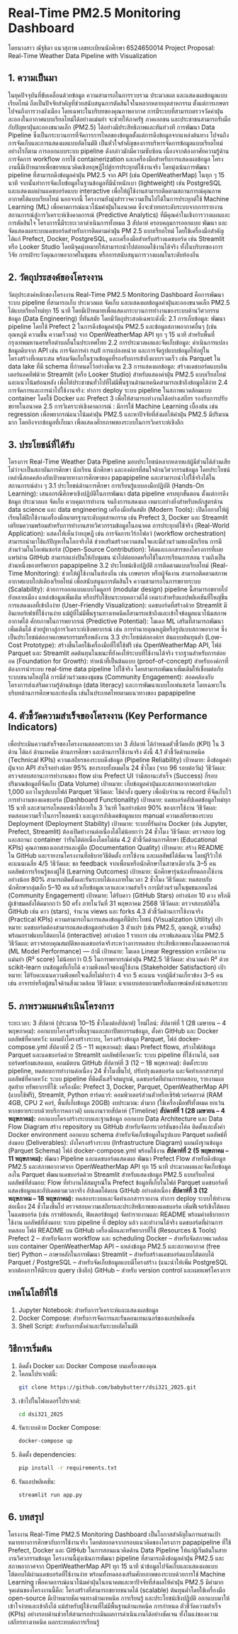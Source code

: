 # Real-Time PM2.5 Monitoring Dashboard
โดยนางสาว ณัฐธิดา แนวสุภาพ เลขทะเบียนนักศึกษา 6524650014
Project Proposal: Real-Time Weather Data Pipeline with Visualization
## 1. ความเป็นมา ##
 ในยุคปัจจุบันที่ขับเคลื่อนด้วยข้อมูล ความสามารถในการรวบรวม ประมวลผล และแสดงผลข้อมูลแบบเรียลไทม์ ถือเป็นปัจจัยสำคัญที่ช่วยสนับสนุนการตัดสินใจในหลากหลายอุตสาหกรรม ตั้งแต่การเกษตรไปจนถึงการวางผังเมือง โดยเฉพาะในบริบทของคุณภาพอากาศ การมีระบบที่สามารถตรวจวัดค่าฝุ่นละอองในอากาศแบบเรียลไทม์ได้อย่างแม่นยำ จะช่วยให้ภาครัฐ ภาคเอกชน และประชาชนสามารถรับมือกับปัญหาฝุ่นละอองขนาดเล็ก (PM2.5) ได้อย่างมีประสิทธิภาพและทันท่วงที
การพัฒนา Data Pipeline ซึ่งเป็นกระบวนการที่จัดการการไหลของข้อมูลตั้งแต่การดึงข้อมูลจากแหล่งต้นทาง ไปจนถึงการจัดเก็บและการแสดงผลแบบอัตโนมัติ เป็นหัวใจสำคัญของการบริหารจัดการข้อมูลแบบเรียลไทม์ อย่างไรก็ตาม การออกแบบระบบ pipeline ดังกล่าวมักมีความซับซ้อน เนื่องจากต้องอาศัยความรู้ด้านการจัดการ workflow การใช้ containerization และเครื่องมือสำหรับการแสดงผลข้อมูล
โครงงานนี้มีเป้าหมายเพื่อขยายแนวคิดเชิงทฤษฎีไปสู่การประยุกต์ใช้งานจริง โดยมุ่งเน้นการพัฒนา pipeline ที่สามารถดึงข้อมูลค่าฝุ่น PM2.5 จาก API (เช่น OpenWeatherMap) ในทุก ๆ 15 นาที จากนั้นทำการจัดเก็บข้อมูลในฐานข้อมูลที่มีน้ำหนักเบา (lightweight) เช่น PostgreSQL และแสดงผลผ่านแดชบอร์ดแบบ interactive เพื่อให้ผู้ใช้งานสามารถติดตามสถานการณ์คุณภาพอากาศได้แบบเรียลไทม์
นอกจากนี้ โครงงานยังมุ่งสำรวจความเป็นไปได้ในการประยุกต์ใช้ Machine Learning (ML) เพื่อคาดการณ์แนวโน้มค่าฝุ่นในอนาคต ซึ่งจะช่วยยกระดับระบบจากการรายงานสถานการณ์สู่การวิเคราะห์เชิงคาดการณ์ (Predictive Analytics) ที่มีคุณค่าในเชิงการวางแผนและการตัดสินใจ
โครงการนี้มีระยะเวลาดำเนินการทั้งหมด 3 สัปดาห์ ครอบคลุมการออกแบบ พัฒนา และจัดแสดงผลระบบแดชบอร์ดสำหรับการติดตามค่าฝุ่น PM 2.5 แบบเรียลไทม์ โดยใช้เครื่องมือสำคัญ ได้แก่ Prefect, Docker, PostgreSQL, และเครื่องมือสำหรับสร้างแดชบอร์ด เช่น Streamlit หรือ Looker Studio โดยมีจุดมุ่งหมายให้สามารถนำไปต่อยอดใช้งานได้จริง ทั้งในบริบทของการวิจัย การเฝ้าระวังคุณภาพอากาศในชุมชน หรือการสนับสนุนการวางแผนในระดับท้องถิ่น
## 2. วัตถุประสงค์ของโครงงาน ##
 วัตถุประสงค์หลักของโครงงาน Real-Time PM2.5 Monitoring Dashboard คือการพัฒนาระบบ pipeline ที่สามารถเก็บ ประมวลผล จัดเก็บ และแสดงผลข้อมูลค่าฝุ่นละอองขนาดเล็ก PM2.5 ได้แบบเรียลไทม์ทุก 15 นาที โดยมีเป้าหมายเพื่อแสดงกระบวนการทำงานของระบบด้านวิศวกรรมข้อมูล (Data Engineering) ที่ทันสมัย โดยมีวัตถุประสงค์เฉพาะดังนี้:
2.1 การเก็บข้อมูล:
พัฒนา pipeline โดยใช้ Prefect 2 ในการดึงข้อมูลค่าฝุ่น PM2.5 และข้อมูลสภาพอากาศอื่นๆ (เช่น อุณหภูมิ ความชื้น ความเร็วลม) จาก OpenWeatherMap API ทุก ๆ 15 นาที สำหรับพื้นที่กรุงเทพมหานครหรือตำบลอื่นในประเทศไทย
2.2 การประมวลผลและจัดเก็บข้อมูล:
ดำเนินการแปลงข้อมูลดิบจาก API เช่น การจัดการค่า null การแปลงหน่วย และการจัดรูปแบบข้อมูลให้อยู่ในโครงสร้างที่เหมาะสม พร้อมจัดเก็บในฐานข้อมูลที่รองรับการเข้าถึงแบบรวดเร็ว เช่น Parquet ใน data lake ที่มี schema ที่กำหนดไว้อย่างชัดเจน
2.3 การแสดงผลข้อมูล:
สร้างแดชบอร์ดแบบอินเตอร์แอคทีฟด้วย Streamlit (หรือ Looker Studio) สำหรับแสดงค่าฝุ่น PM2.5 แบบเรียลไทม์ และแนวโน้มย้อนหลัง เพื่อให้ประชาชนทั่วไปที่ไม่มีพื้นฐานด้านเทคนิคสามารถเข้าถึงข้อมูลได้ง่าย
2.4 การจัดการและการนำไปใช้งานจริง:
ทำการ deploy ระบบ pipeline ในสภาพแวดล้อมแบบ container โดยใช้ Docker และ Prefect  3 เพื่อให้สามารถทำงานได้อย่างเสถียร รองรับการปรับขยายในอนาคต
2.5 การวิเคราะห์เชิงคาดการณ์ :
มีการใช้ Machine Learning เบื้องต้น เช่น regression เพื่อพยากรณ์แนวโน้มค่าฝุ่น PM2.5 และหาปัจจัยที่ส่งผลให้ค่าฝุ่น PM2.5 มีปริมาณมาก โดยอิงจากข้อมูลที่เก็บมา เพื่อแสดงศักยภาพของระบบในการวิเคราะห์เชิงลึก
## 3. ประโยชน์ที่ได้รับ ##
 โครงการ Real-Time Weather Data Pipeline มอบประโยชน์หลากหลายแก่ผู้มีส่วนได้ส่วนเสีย ไม่ว่าจะเป็นสถาบันการศึกษา นักเรียน นักศึกษา และองค์กรที่สนใจด้านวิศวกรรมข้อมูล โดยประโยชน์เหล่านี้สอดคล้องกับเป้าหมายทางการศึกษาของ papapipeline และสามารถนำไปใช้จริงได้ในสถานการณ์ต่าง ๆ
3.1 ประโยชน์ด้านการศึกษา
การเรียนรู้แบบลงมือปฏิบัติ (Hands-On Learning): เสนอกรณีศึกษาเชิงปฏิบัติในการพัฒนา data pipeline ครบทุกขั้นตอน ตั้งแต่การดึงข้อมูล ประมวลผล จัดเก็บ ควบคุมการทำงาน จนถึงการแสดงผล เหมาะอย่างยิ่งสำหรับหลักสูตรด้าน data science และ data engineering
เครื่องมือทันสมัย (Modern Tools): เปิดโอกาสให้ผู้เรียนได้ฝึกใช้งานเครื่องมือมาตรฐานระดับอุตสาหกรรม เช่น Prefect 3, Docker และ Streamlit เตรียมความพร้อมสำหรับการทำงานสายวิศวกรรมข้อมูลในอนาคต
การประยุกต์ใช้จริง (Real-World Application): แสดงให้เห็นว่าทฤษฎี เช่น การจัดการเวิร์กโฟลว์ (workflow orchestration) สามารถนำมาใช้แก้ปัญหาในโลกจริงได้ ช่วยเสริมสร้างความสนใจและมีส่วนร่วมของนักเรียน
การมีส่วนร่วมในโอเพ่นซอร์ส (Open-Source Contribution): โค้ดและเอกสารของโครงการที่เผยแพร่ผ่าน GitHub สามารถแบ่งปันให้กับชุมชน นำไปต่อยอดหรือใช้ในการเรียนการสอน รวมถึงเป็นส่วนหนึ่งของทรัพยากร papapipeline
3.2 ประโยชน์เชิงปฏิบัติ
การติดตามแบบเรียลไทม์ (Real-Time Monitoring): ช่วยให้ผู้ใช้งานในท้องถิ่น เช่น เกษตรกร หรือผู้จัดงาน สามารถติดตามสภาพอากาศแบบใกล้เคียงเรียลไทม์ เพื่อสนับสนุนการตัดสินใจ
ความสามารถในการขยายระบบ (Scalability): ด้วยการออกแบบแบบโมดูลาร์ (modular design) pipeline นี้สามารถขยายไปยังหลายเมือง แหล่งข้อมูลเพิ่มเติม หรือปรับใช้บนระบบคลาวด์ได้ เหมาะสำหรับแอปพลิเคชันที่ใหญ่ขึ้น
การแสดงผลที่เข้าถึงง่าย (User-Friendly Visualization): แดชบอร์ดที่สร้างด้วย Streamlit มีอินเทอร์เฟซที่ใช้งานง่าย แม้ผู้ที่ไม่มีพื้นฐานทางเทคนิคก็สามารถเข้าถึงและเข้าใจข้อมูลแนวโน้มสภาพอากาศได้
ศักยภาพในการพยากรณ์ (Predictive Potential): โมเดล ML เสริมที่สามารถพัฒนาเพิ่มเติมได้ ช่วยปูทางสู่การวิเคราะห์เชิงพยากรณ์ เช่น การทำนายอุณหภูมิหรือรูปแบบสภาพอากาศ ซึ่งเป็นประโยชน์ต่อภาคเกษตรกรรมหรือพลังงาน
3.3 ประโยชน์ต่อองค์กร
ต้นแบบต้นทุนต่ำ (Low-Cost Prototype): สร้างขึ้นโดยใช้เครื่องมือที่ให้ใช้ฟรี เช่น OpenWeatherMap API, ไฟล์ Parquet และ Streamlit ลดต้นทุนในขณะที่ยังคงให้ระบบที่ใช้งานได้จริง
รากฐานสำหรับการต่อยอด (Foundation for Growth): ทำหน้าที่เป็นต้นแบบ (proof-of-concept) สำหรับองค์กรที่ต้องการนำระบบ real-time data pipeline ไปใช้จริง โดยสามารถพัฒนาเพิ่มเติมให้เชื่อมต่อกับระบบขนาดใหญ่ได้
การมีส่วนร่วมของชุมชน (Community Engagement): สอดคล้องกับโครงการส่งเสริมความรู้ด้านข้อมูล (data literacy) และการพัฒนาแบบโอเพ่นซอร์ส โดยเฉพาะในบริบทด้านการศึกษาและท้องถิ่น เช่นในประเทศไทยตามแนวทางของ papapipeline
## 4. ตัวชี้วัดความสำเร็จของโครงงาน (Key Performance Indicators) ##
 เพื่อประเมินความสำเร็จของโครงงานตลอดระยะเวลา 3 สัปดาห์ ได้กำหนดตัวชี้วัดหลัก (KPI) ใน 3 ด้าน ได้แก่ ด้านเทคนิค ด้านการศึกษา และด้านการใช้งานจริง ดังนี้
4.1 ตัวชี้วัดด้านเทคนิค (Technical KPIs)
ความเสถียรของระบบดึงข้อมูล (Pipeline Reliability)
เป้าหมาย: ดึงข้อมูลค่าฝุ่นจาก API สำเร็จอย่างน้อย 95% ของรอบทั้งหมดใน 24 ชั่วโมง (จาก 96 รอบต่อวัน)
วิธีวัดผล: ตรวจสอบสถานะการทำงานของ flow ผ่าน Prefect UI ว่ามีสถานะสำเร็จ (Success) กี่รอบ
ปริมาณข้อมูลที่จัดเก็บ (Data Volume)
เป้าหมาย: เก็บข้อมูลค่าฝุ่นและสภาพอากาศอย่างน้อย 1,000 แถวในรูปแบบไฟล์ Parquet
วิธีวัดผล: ใช้คำสั่ง query เพื่อนับจำนวน record ที่จัดเก็บไว้
การทำงานของแดชบอร์ด (Dashboard Functionality)
เป้าหมาย: แดชบอร์ดอัปเดตข้อมูลใหม่ทุก 15 นาที และสามารถโหลดหน้าได้ภายใน 3 วินาที ในอย่างน้อย 90% ของการใช้งาน
วิธีวัดผล: ทดสอบความเร็วในการโหลดหน้า และดูการอัปเดตข้อมูลแบบ manual
ความเสถียรของระบบ Deployment (Deployment Stability)
เป้าหมาย: ระบบที่รันผ่าน Docker (เช่น Jupyter, Prefect, Streamlit) ต้องเปิดทำงานต่อเนื่องได้ไม่น้อยกว่า 24 ชั่วโมง
วิธีวัดผล: ตรวจสอบ log และสถานะ container ว่ารันได้ต่อเนื่องโดยไม่ล่ม
4.2 ตัวชี้วัดด้านการศึกษา (Educational KPIs)
คุณภาพของเอกสารและคู่มือ (Documentation Quality)
เป้าหมาย: สร้าง README ใน GitHub และรายงานโครงงานที่อธิบายวิธีติดตั้ง การใช้งาน และผลลัพธ์ได้ชัดเจน โดยผู้รีวิวให้คะแนนเฉลี่ย 4/5
วิธีวัดผล: ขอ feedback จากเพื่อนหรือนักศึกษาในสาขาเดียวกัน 3–5 คน
ผลลัพธ์การเรียนรู้ของผู้ใช้ (Learning Outcomes)
เป้าหมาย: นักศึกษารุ่นน้องที่ทดลองใช้งานอย่างน้อย 80% สามารถติดตั้งและรันระบบได้เองภายในเวลา 2 ชั่วโมง
วิธีวัดผล: ทดสอบกับนักศึกษากลุ่มเล็ก 5–10 คน แล้วเก็บข้อมูลเวลาและความสำเร็จ
การมีส่วนร่วมในชุมชนออนไลน์ (Community Engagement)
เป้าหมาย: ได้รับดาว (GitHub Stars) อย่างน้อย 10 ดวง หรือมีผู้เข้าชมคลังโค้ดมากกว่า 50 ครั้ง ภายในวันที่ 31 พฤษภาคม 2568
วิธีวัดผล: ตรวจสอบสถิติใน GitHub เช่น ดาว (stars), จำนวน views และ forks
4.3 ตัวชี้วัดด้านการใช้งานจริง (Practical KPIs)
ความสามารถในการแสดงข้อมูลที่มีประโยชน์ (Visualization Utility)
เป้าหมาย: แดชบอร์ดต้องสามารถแสดงข้อมูลอย่างน้อย 3 ตัวแปร (เช่น PM2.5, อุณหภูมิ, ความชื้น) พร้อมกราฟแบบโต้ตอบได้ (interactive) อย่างน้อย 1 รายการ เช่น กราฟแสดงแนวโน้ม PM2.5
วิธีวัดผล: ตรวจสอบคุณสมบัติของแดชบอร์ดจริงระหว่างการทดสอบ
ประสิทธิภาพของโมเดลคาดการณ์ (ML Model Performance) — ถ้ามี
เป้าหมาย: โมเดล Linear Regression ควรมีค่าความแม่นยำ (R² score) ไม่น้อยกว่า 0.5 ในการพยากรณ์ค่าฝุ่น PM2.5
วิธีวัดผล: คำนวณค่า R² ด้วย scikit-learn บนข้อมูลที่เก็บได้
ความพึงพอใจของผู้ใช้งาน (Stakeholder Satisfaction)
เป้าหมาย: ได้รับคะแนนความพึงพอใจเฉลี่ยไม่ต่ำกว่า 4 จาก 5 คะแนน จากผู้มีส่วนเกี่ยวข้อง 3–5 คน เช่น อาจารย์หรือผู้สนใจด้านสิ่งแวดล้อม
วิธีวัดผล: แจกแบบสอบถามหรือสัมภาษณ์หลังนำเสนอระบบ
## 5. ภาพรวมแผนดำเนินโครงการ ##
 ระยะเวลา: 3 สัปดาห์ (ประมาณ 10–15 ชั่วโมงต่อสัปดาห์)
ไทม์ไลน์:
สัปดาห์ที่ 1 (28 เมษายน – 4 พฤษภาคม):
 ออกแบบโครงสร้างพื้นฐานและสถาปัตยกรรมข้อมูล, ตั้งค่า GitHub และ Docker
 ผลลัพธ์ที่คาดหวัง: แผนผังโครงสร้างระบบ, โครงสร้างข้อมูล Parquet, ไฟล์ docker-compose.yml
สัปดาห์ที่ 2 (5 – 11 พฤษภาคม):
 พัฒนา Prefect flows, สร้างไฟล์ข้อมูล Parquet และแดชบอร์ดด้วย Streamlit
 ผลลัพธ์ที่คาดหวัง: ระบบ pipeline ที่ใช้งานได้, แดชบอร์ดพร้อมแสดงผล, คอมมิตบน GitHub
สัปดาห์ที่ 3 (12 – 18 พฤษภาคม):
 ติดตั้งระบบ pipeline, ทดสอบการทำงานต่อเนื่อง 24 ชั่วโมงขึ้นไป, ปรับปรุงแดชบอร์ด และจัดทำเอกสารสรุป
 ผลลัพธ์ที่คาดหวัง: ระบบ pipeline ที่ติดตั้งเสร็จสมบูรณ์, แดชบอร์ดที่ผ่านการทดสอบ, รายงานผลสุดท้าย
ทรัพยากรที่ใช้:
เครื่องมือ: Prefect 3, Docker, Parquet, OpenWeatherMap API (แบบใช้ฟรี), Streamlit, Python
ฮาร์ดแวร์: คอมพิวเตอร์ส่วนตัวหรือเซิร์ฟเวอร์คลาวด์ (RAM 4GB, CPU 2 คอร์, พื้นที่เก็บข้อมูล 20GB)
งบประมาณ: ต่ำมาก (ใช้เครื่องมือฟรีทั้งหมด ยกเว้นหากขยายระบบด้วยบริการคลาวด์)
แผนงานรายสัปดาห์ (Timeline)
**สัปดาห์ที่ 1 (28 เมษายน – 4 พฤษภาคม):**
ออกแบบโครงสร้างระบบและฐานข้อมูล
ออกแบบ Data Architecture และ Data Flow Diagram
สร้าง repository บน GitHub สำหรับจัดการเวอร์ชันของโค้ด
ติดตั้งและตั้งค่า Docker environment
ออกแบบ schema สำหรับจัดเก็บข้อมูลในรูปแบบ Parquet
ผลลัพธ์ที่ส่งมอบ (Deliverables):
ผังโครงสร้างระบบ (Infrastructure Diagram)
แผนผังฐานข้อมูล (Parquet Schema)
ไฟล์ docker-compose.yml พร้อมใช้งาน
**สัปดาห์ที่ 2 (5 พฤษภาคม – 11 พฤษภาคม):**
พัฒนา Pipeline และแดชบอร์ดแสดงผล
พัฒนา Prefect Flow สำหรับดึงข้อมูล PM2.5 และสภาพอากาศจาก OpenWeatherMap API ทุก 15 นาที
ประมวลผลและจัดเก็บข้อมูลลงใน Parquet
พัฒนาแดชบอร์ดด้วย Streamlit สำหรับแสดงข้อมูล PM2.5 แบบเรียลไทม์
ผลลัพธ์ที่ส่งมอบ:
Flow ที่ทำงานได้สมบูรณ์ใน Prefect
ข้อมูลที่เก็บในไฟล์ Parquet
แดชบอร์ดที่แสดงข้อมูลและอัปเดตตามเวลาจริง
อัปเดตโค้ดบน GitHub อย่างต่อเนื่อง
**สัปดาห์ที่ 3 (12 พฤษภาคม – 18 พฤษภาคม):**
ทดสอบระบบและจัดทำเอกสารรายงาน
ทำการ deploy ระบบให้ทำงานต่อเนื่อง 24 ชั่วโมงขึ้นไป
ตรวจสอบความเสถียรและประสิทธิภาพของแดชบอร์ด
เพิ่มฟีเจอร์เชิงโต้ตอบในแดชบอร์ด (เช่น กราฟย้อนหลัง, ฟิลเตอร์ข้อมูล)
จัดทำรายงานและ README พร้อมคำอธิบายการใช้งาน
ผลลัพธ์ที่ส่งมอบ:
ระบบ pipeline ที่ deploy แล้ว และทำงานได้จริง
แดชบอร์ดที่ผ่านการทดสอบ
ไฟล์ README บน GitHub
เครื่องมือและทรัพยากรที่ใช้ (Resources & Tools)
Prefect 2 – สำหรับจัดการ workflow และ scheduling
Docker – สำหรับจัดสภาพแวดล้อมแบบ container
OpenWeatherMap API – แหล่งข้อมูล PM2.5 และสภาพอากาศ (free tier)
Python – ภาษาหลักในการพัฒนา
Streamlit – สำหรับสร้างแดชบอร์ดแบบโต้ตอบได้
Parquet / PostgreSQL – สำหรับจัดเก็บข้อมูลแบบมีโครงสร้าง (แนะนำให้เพิ่ม PostgreSQL หากต้องการให้มีระบบ query เชิงลึก)
GitHub – สำหรับ version control และเผยแพร่โครงการ
## เทคโนโลยีที่ใช้ ##
1. Jupyter Notebook: สำหรับการวิเคราะห์และแสดงผลข้อมูล
2. Docker Compose: สำหรับการจัดการและรันคอนเทนเนอร์ของแอปพลิเคชัน
3. Shell Script: สำหรับการตั้งค่าและรันระบบอัตโนมัติ
## วิธีการเริ่มต้น ##
1. ติดตั้ง Docker และ Docker Compose บนเครื่องของคุณ
2. โคลนโปรเจกต์นี้:
   ```bash
   git clone https://github.com/babybutterr/dsi321_2025.git
3. เข้าไปในโฟลเดอร์โปรเจกต์:
   ```bash
   cd dsi321_2025
4. รันระบบด้วย Docker Compose:
   ```bash
   docker-compose up
5. ติดตั้ง dependencies:
   ```bash
   pip install -r requirements.txt
6. รันแอปพลิเคชัน:
   ```bash
   streamlit run app.py
## 6. บทสรุป ##
 โครงงาน Real-Time PM2.5 Monitoring Dashboard เป็นโอกาสสำคัญในการผสานเป้าหมายทางการศึกษากับการใช้งานจริง โดยต่อยอดจากกรอบแนวคิดของโครงการ papapipeline ที่ใช้ Prefect, Docker และ GitHub ในการสอนแนวคิดด้าน Data Pipeline ให้แก่ผู้เริ่มต้นในสายงานวิศวกรรมข้อมูล
โครงงานนี้มุ่งเน้นการพัฒนา pipeline ที่สามารถดึงข้อมูลค่าฝุ่น PM2.5 และสภาพอากาศจาก OpenWeatherMap API ทุก 15 นาที นำข้อมูลไปจัดเก็บและแสดงผลแบบโต้ตอบได้ผ่านแดชบอร์ดที่ใช้งานง่าย พร้อมทั้งทดลองเสริมศักยภาพของระบบด้วยการใช้ Machine Learning เพื่อคาดการณ์แนวโน้มค่าฝุ่นในอนาคตและหาปัจจัยที่ส่งผลให้ค่าฝุ่น PM2.5 มีค่ามาก
จุดเด่นของโครงงานนี้คือ:
โครงสร้างที่สามารถขยายขนาดได้ (scalable)
ต้นทุนต่ำโดยใช้เครื่องมือ open-source
มีเป้าหมายชัดเจนทางด้านเทคนิค การเรียนรู้ และประโยชน์เชิงปฏิบัติ
ออกแบบมาให้เข้าใจง่ายและเข้าถึงได้ แม้สำหรับผู้ใช้งานที่ไม่มีพื้นฐานด้านเทคนิค
การกำหนด ตัวชี้วัดความสำเร็จ (KPIs) อย่างรอบด้านช่วยให้สามารถประเมินผลการดำเนินงานได้อย่างชัดเจน ทั้งในแง่ของความเสถียรทางเทคนิค ผลกระทบต่อการเรียนรู้ 

